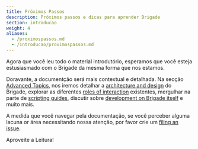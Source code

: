 ```yaml
---
title: Próximos Passos
description: Próximos passos e dicas para aprender Brigade
section: introducao
weight: 4
aliases:
  - /proximospassos.md
  - /introducao/proximospassos.md
---
```


Agora que você leu todo o material introdutório, esperamos que você esteja estusiasmado com o Brigade da mesma forma que nos estamos.

Doravante, a documentção será mais contextual e detalhada. Na secção [Advanced Topics], nos iremos 
detalhar a [architecture and design] do Brigade, explorar as diferentes [roles of interaction] existentes,
mergulhar na parte de [scripting guides], discutir sobre [development on Brigade itself] e muito mais.

A medida que você navegar pela documentação, se você perceber alguma lacuna or área necessitando nossa atenção, por favor crie um [filing an issue].

Aproveite a Leitura!

[Advanced Topics]: ../topics/index.md
[architecture and design]: ../topics/design.md
[roles of interaction]: ../topics/roles.md
[scripting guides]: ../topics/scripting/index.md
[development on Brigade itself]: ../topics/developers.md
[filing an issue]: https://github.com/brigadecore/brigade/issues/new
